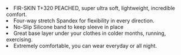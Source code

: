 ---
---

<li class="productPoint">
     FIR-SKIN T+320 PEACHED, super ultra soft, lightweight, incredible comfort.
</li>
<li class="productPoint">
    Four-way stretch Spandex for flexibility in every direction.
</li>
<li class="productPoint">
    No-Slip Silicone band to keep sleeve in place
</li>
<li class="productPoint">
    Great base layer under your clothes in colder months, running, exercising.
</li>
<li class="productPoint">
    Extremely comfortable, you can wear everyday or all night. 
</li>
